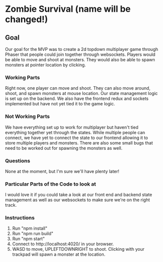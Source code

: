 # Zombie Survival (name will be changed!)

## Goal
Our goal for the MVP was to create a 2d topdown multiplayer game through Phaser that people could join together through websockets. Players would be able to move and shoot at monsters. They would also be able to spawn monsters at pointer location by clicking.

### Working Parts
Right now, one player can move and shoot. They can also move around, shoot, and spawn monsters at mouse location. Our state management logic is set up on the backend. We also have the frontend redux and sockets implemented but have not yet tied it to the game logic.

### Not Working Parts
We have everything set up to work for multiplayer but haven't tied everything together yet through the states. While multiple people can connect, we have yet to connect the state to our frontend allowing it to store multiple players and monsters. There are also some small bugs that need to be worked out for spawning the monsters as well.

### Questions
None at the moment, but I'm sure we'll have plenty later!

### Particular Parts of the Code to look at
I would love it if you could take a look at our front end and backend state management as well as our websockets to make sure we're on the right track.

### Instructions
1. Run "npm install"
2. Run "npm run build"
3. Run "npm start"
4. Connect to http://localhost:4020/ in your browser.
5. WASD to move, UPLEFTDOWNRIGHT to shoot. Clicking with your trackpad will spawn a monster at the location.
